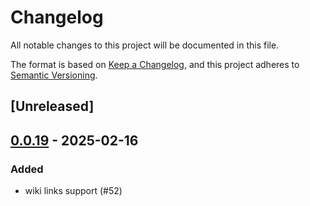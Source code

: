 # Changelog

All notable changes to this project will be documented in this file.

The format is based on [Keep a Changelog](https://keepachangelog.com/en/1.0.0/),
and this project adheres to [Semantic Versioning](https://semver.org/spec/v2.0.0.html).

## [Unreleased]

## [0.0.19](https://github.com/iwe-org/iwe/compare/iwe-v0.0.18...iwe-v0.0.19) - 2025-02-16

### Added

- wiki links support (#52)

